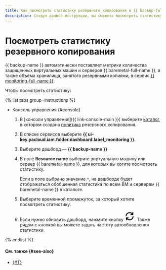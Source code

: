 ```yaml
---
title: Как посмотреть статистику резервного копирования в {{ backup-full-name }}
description: Следуя данной инструкции, вы сможете посмотреть статистику резервного копирования в {{ backup-name }}.
---
```


# Посмотреть статистику резервного копирования


{{ backup-name }} автоматически поставляет метрики количества защищенных виртуальных машин и серверов {{ baremetal-full-name }}, а также объема хранилища, занятого резервными копиями, в сервис [{{ monitoring-full-name }}](../../monitoring/).

Чтобы посмотреть статистику:

{% list tabs group=instructions %}

- Консоль управления {#console}

  1. В [консоли управления]({{ link-console-main }}) выберите [каталог](../../resource-manager/concepts/resources-hierarchy.md#folder), в котором создана [политика](../concepts/policy.md) резервного копирования.
  1. В списке сервисов выберите **{{ ui-key.yacloud.iam.folder.dashboard.label_monitoring }}**.
  1. Выберите дашборд — **{{ backup-name }}**
  1. В поле **Resource name** выберите виртуальную машину или сервер {{ baremetal-name }}, для которых вы хотите посмотреть статистику.

     Если в поле выбрано значение `*`, на дашборде будет отображаться обобщенная статистика по всем ВМ и серверам {{ baremetal-name }} в каталоге.

  1. Выберите временной промежуток, за который хотите посмотреть статистику.
  1. Если нужно обновить дашборд, нажмите кнопку ![](../../_assets/console-icons/arrows-rotate-right.svg). Также рядом с кнопкой вы можете задать частоту автообновления статистики.

{% endlist %}

#### См. также {#see-also}

* [{#T}](../metrics.md)
